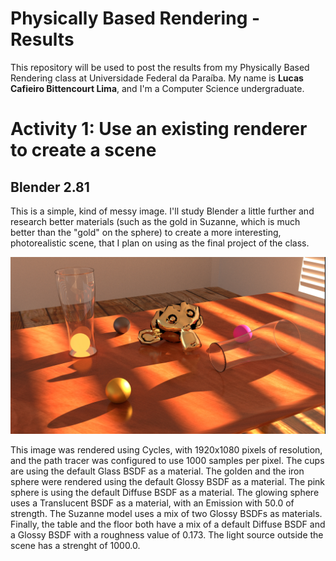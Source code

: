 # Physically Based Rendering - Results
This repository will be used to post the results from my Physically Based Rendering class at Universidade Federal da Paraíba. My name is **Lucas Cafieiro Bittencourt Lima**, and I'm a Computer Science undergraduate.

# Activity 1: Use an existing renderer to create a scene

## Blender 2.81

This is a simple, kind of messy image. I'll study Blender a little further and research better materials (such as the gold in Suzanne, which is much better than the "gold" on the sphere) to create a more interesting, photorealistic scene, that I plan on using as the final project of the class.

![First Example](activity1/Example1.jpg)

This image was rendered using Cycles, with 1920x1080 pixels of resolution, and the path tracer was configured to use 1000 samples per pixel. The cups are using the default Glass BSDF as a material. The golden and the iron sphere were rendered using the default Glossy BSDF as a material. The pink sphere is using the default Diffuse BSDF as a material. The glowing sphere uses a Translucent BSDF as a material, with an Emission with 50.0 of strength. The Suzanne model uses a mix of two Glossy BSDFs as materials. Finally, the table and the floor both have a mix of a default Diffuse BSDF and a Glossy BSDF with a roughness value of 0.173. The light source outside the scene has a strenght of 1000.0.